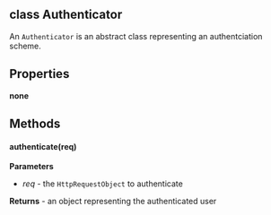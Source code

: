 class Authenticator
----------

An ```Authenticator``` is an abstract class representing an authentciation scheme. 

Properties
----------

__none__

Methods
----------

#### authenticate(req)

**Parameters**
* _req_ - the ```HttpRequestObject``` to authenticate

**Returns** - an object representing the authenticated user

